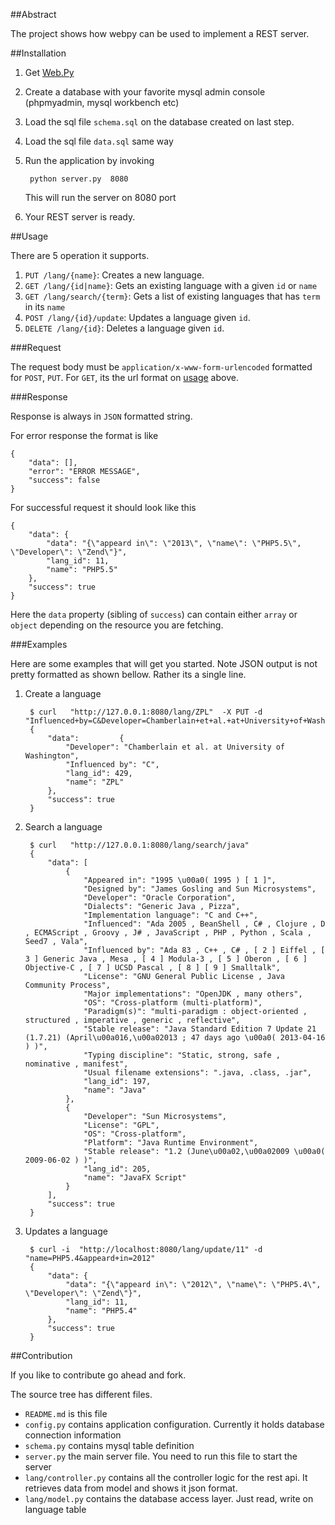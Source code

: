 ##Abstract

The project shows how webpy can be used to implement a REST server. 


##Installation

1. Get [Web.Py](http://webpy.org/install)
2. Create a database with your favorite mysql admin console (phpmyadmin, mysql workbench etc)
3. Load the sql file `schema.sql` on the database created on last step.
4. Load the sql file `data.sql` same way
5. Run the application by invoking

        python server.py  8080

    This will run the server on 8080 port
6. Your REST server is ready. 




##Usage

There are 5 operation it supports. 

1. `PUT /lang/{name}`: Creates a new language. 
2. `GET /lang/{id|name}`: Gets an existing language with a given `id` or `name`
3. `GET /lang/search/{term}`: Gets a list of existing languages that has `term` in its `name`
4. `POST /lang/{id}/update`: Updates a language given `id`.
5. `DELETE /lang/{id}`: Deletes a language given `id`.


###Request

The request body must be `application/x-www-form-urlencoded` formatted for `POST`, `PUT`.
For `GET`, its the url format on [usage](#usage) above.

###Response

Response is always in `JSON` formatted string. 

For error response the format is like

    {
        "data": [], 
        "error": "ERROR MESSAGE", 
        "success": false
    }

For successful request it should look like this

    {
        "data": {
            "data": "{\"appeard in\": \"2013\", \"name\": \"PHP5.5\", \"Developer\": \"Zend\"}", 
            "lang_id": 11, 
            "name": "PHP5.5"
        }, 
        "success": true
    }
Here the `data` property (sibling of `success`) can contain either `array` or `object`
depending on the resource you are fetching.



###Examples

Here are some examples that will get you started. Note JSON output is not pretty formatted 
as shown bellow. Rather its a single line.

1. Create a language

        $ curl   "http://127.0.0.1:8080/lang/ZPL"  -X PUT -d "Influenced+by=C&Developer=Chamberlain+et+al.+at+University+of+Washington"
        {
            "data":         {
                "Developer": "Chamberlain et al. at University of Washington", 
                "Influenced by": "C", 
                "lang_id": 429, 
                "name": "ZPL"
            }, 
            "success": true
        }

2. Search a language

        $ curl   "http://127.0.0.1:8080/lang/search/java"
        {
            "data": [
                {
                    "Appeared in": "1995 \u00a0( 1995 ) [ 1 ]", 
                    "Designed by": "James Gosling and Sun Microsystems", 
                    "Developer": "Oracle Corporation", 
                    "Dialects": "Generic Java , Pizza", 
                    "Implementation language": "C and C++", 
                    "Influenced": "Ada 2005 , BeanShell , C# , Clojure , D , ECMAScript , Groovy , J# , JavaScript , PHP , Python , Scala , Seed7 , Vala", 
                    "Influenced by": "Ada 83 , C++ , C# , [ 2 ] Eiffel , [ 3 ] Generic Java , Mesa , [ 4 ] Modula-3 , [ 5 ] Oberon , [ 6 ] Objective-C , [ 7 ] UCSD Pascal , [ 8 ] [ 9 ] Smalltalk", 
                    "License": "GNU General Public License , Java Community Process", 
                    "Major implementations": "OpenJDK , many others", 
                    "OS": "Cross-platform (multi-platform)", 
                    "Paradigm(s)": "multi-paradigm : object-oriented , structured , imperative , generic , reflective", 
                    "Stable release": "Java Standard Edition 7 Update 21 (1.7.21) (April\u00a016,\u00a02013 ; 47 days ago \u00a0( 2013-04-16 ) )", 
                    "Typing discipline": "Static, strong, safe , nominative , manifest", 
                    "Usual filename extensions": ".java, .class, .jar", 
                    "lang_id": 197, 
                    "name": "Java"
                }, 
                {
                    "Developer": "Sun Microsystems", 
                    "License": "GPL", 
                    "OS": "Cross-platform", 
                    "Platform": "Java Runtime Environment", 
                    "Stable release": "1.2 (June\u00a02,\u00a02009 \u00a0( 2009-06-02 ) )", 
                    "lang_id": 205, 
                    "name": "JavaFX Script"
                }
            ], 
            "success": true
        }

3. Updates a language

        $ curl -i  "http://localhost:8080/lang/update/11" -d "name=PHP5.4&appeard+in=2012"
        {
            "data": {
                "data": "{\"appeard in\": \"2012\", \"name\": \"PHP5.4\", \"Developer\": \"Zend\"}", 
                "lang_id": 11, 
                "name": "PHP5.4"
            }, 
            "success": true
        }



##Contribution

If you like to contribute go ahead and fork.

The source tree has different files.

- `README.md` is this file
- `config.py` contains application configuration. Currently it holds database connection information
- `schema.py` contains mysql table definition
- `server.py` the main server file. You need to run this file to start the server
- `lang/controller.py` contains all the controller logic for the rest api. It retrieves data from model 
    and shows it json format. 
- `lang/model.py` contains the database access layer. Just read, write on language table